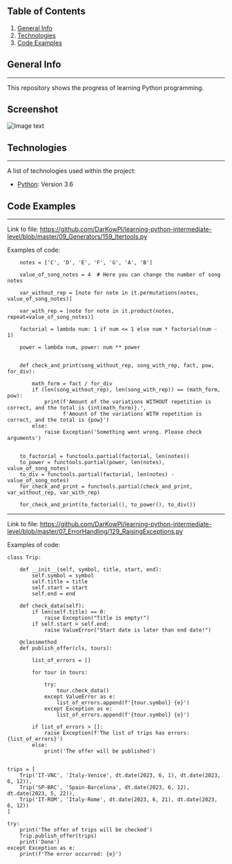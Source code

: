 ## Table of Contents
1. [General Info](#general-info)
2. [Technologies](#technologies)
3. [Code Examples](#code-examples)
## General Info
***
This repository shows the progress of learning Python programming.
## Screenshot
![Image text](https://www.python.org/static/community_logos/python-logo-master-v3-TM.png)
## Technologies
***
A list of technologies used within the project:
* [Python](https://www.python.org/downloads/release/python-360/): Version 3.6 
## Code Examples
***
Link to file: https://github.com/DarKowPl/learning-python-intermediate-level/blob/master/09_Generators/159_Itertools.py

Examples of code:
~~~
    notes = ['C', 'D', 'E', 'F', 'G', 'A', 'B']
    
    value_of_song_notes = 4  # Here you can change the number of song notes
    
    var_without_rep = [note for note in it.permutations(notes, value_of_song_notes)]
    
    var_with_rep = [note for note in it.product(notes, repeat=value_of_song_notes)]
    
    factorial = lambda num: 1 if num <= 1 else num * factorial(num - 1)
    
    power = lambda num, power: num ** power
    
    
    def check_and_print(song_without_rep, song_with_rep, fact, pow, for_div):
    
        math_form = fact / for_div
        if (len(song_without_rep), len(song_with_rep)) == (math_form, pow):
            print(f'Amount of the variations WITHOUT repetition is correct, and the total is {int(math_form)}.',
                  f'Amount of the variations WITH repetition is correct, and the total is {pow}')
        else:
            raise Exception('Something went wrong. Please check arguments')
    
    
    to_factorial = functools.partial(factorial, len(notes))
    to_power = functools.partial(power, len(notes), value_of_song_notes)
    to_div = functools.partial(factorial, len(notes) - value_of_song_notes)
    for_check_and_print = functools.partial(check_and_print, var_without_rep, var_with_rep)
    
    for_check_and_print(to_factorial(), to_power(), to_div())
~~~
***

Link to file: https://github.com/DarKowPl/learning-python-intermediate-level/blob/master/07_ErrorHandling/129_RaisingExceptions.py

Examples of code:

~~~
class Trip:

    def __init__(self, symbol, title, start, end):
        self.symbol = symbol
        self.title = title
        self.start = start
        self.end = end

    def check_data(self):
        if len(self.title) == 0:
            raise Exception("Title is empty!")
        if self.start > self.end:
            raise ValueError("Start date is later than end date!")

    @classmethod
    def publish_offer(cls, tours):

        list_of_errors = []

        for tour in tours:

            try:
                tour.check_data()
            except ValueError as e:
                list_of_errors.append(f'{tour.symbol} {e}')
            except Exception as e:
                list_of_errors.append(f'{tour.symbol} {e}')

        if list_of_errors > []:
            raise Exception(f'The list of trips has errors: {list_of_errors}')
        else:
            print('The offer will be published')


trips = [
    Trip('IT-VNC', 'Italy-Venice', dt.date(2023, 6, 1), dt.date(2023, 6, 12)),
    Trip('SP-BRC', 'Spain-Barcelona', dt.date(2023, 6, 12), dt.date(2023, 5, 22)),
    Trip('IT-ROM', 'Italy-Rome', dt.date(2023, 6, 21), dt.date(2023, 6, 12))
]

try:
    print('The offer of trips will be checked')
    Trip.publish_offer(trips)
    print('Done')
except Exception as e:
    print(f'The error occurred: {e}')
    
~~~
